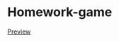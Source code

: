 # Homework-game

[Preview](http://htmlpreview.github.io/?https://github.com/tzwiazek/Homework-game/blob/master/index.html)